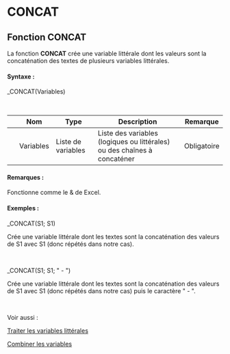 # CONCAT

## Fonction CONCAT

La fonction **CONCAT** crée une variable littérale dont les valeurs sont la concaténation des textes de plusieurs variables littérales.

#### Syntaxe :&nbsp;

\_CONCAT(Variables)

&nbsp;

| &nbsp; | **Nom** |**Type**|**Description**|**Remarque** |
| --- | --- | --- | --- | --- |
| &nbsp; | Variables | Liste de variables | Liste des variables (logiques ou littérales) ou des chaînes à concaténer | Obligatoire |


#### Remarques :

Fonctionne comme le \& de Excel.

#### Exemples :

\_CONCAT(S1; S1)

Crée une variable littérale dont les textes sont la concaténation des valeurs de S1 avec S1 (donc répétés dans notre cas).

&nbsp;

\_CONCAT(S1; S1; " - ")

Crée une variable littérale dont les textes sont la concaténation des valeurs de S1 avec S1 (donc répétés dans notre cas) puis le caractère " - ".

&nbsp;

Voir aussi :&nbsp;

[Traiter les variables littérales](<Traiterlesvariableslitterales.md>)

[Combiner les variables](<Combinerlesvariables1.md>)